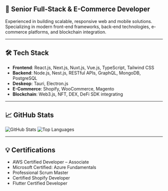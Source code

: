 ## 🚀 **Senior Full-Stack & E-Commerce Developer**  
Experienced in building scalable, responsive web and mobile solutions. 
<br/>Specializing in modern front-end frameworks, back-end technologies, e-commerce platforms, and blockchain integration.

---

## 🛠️ **Tech Stack**
- **Frontend**: React.js, Next.js, Nuxt.js, Vue.js, TypeScript, Tailwind CSS  
- **Backend**: Node.js, Nest.js, RESTful APIs, GraphQL, MongoDB, PostgreSQL  
- **Deskeop**: Tauri, Electron.js
- **E-Commerce**: Shopify, WooCommerce, Magento  
- **Blockchain**: Web3.js, NFT, DEX, DeFi SDK integrating 

---

## 📈 **GitHub Stats**

![GitHub Stats](https://github-readme-stats.vercel.app/api?username=phoenixdev0117&show_icons=true&theme=radical&timestamp={current_time})      ![Top Languages](https://github-readme-stats.vercel.app/api/top-langs/?username=phoenixdev0117&layout=compact&theme=radical&timestamp={current_time})

---

## 💡 **Certifications**
- AWS Certified Developer – Associate  
- Microsoft Certified: Azure Fundamentals  
- Professional Scrum Master 
- Certified Shopify Developer  
- Flutter Certified Developer  


